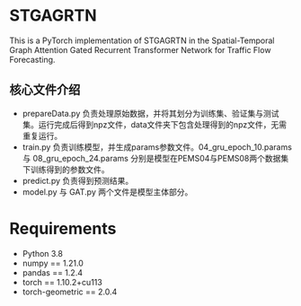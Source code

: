 # STGAGRTN
This is a PyTorch implementation of STGAGRTN in the Spatial-Temporal Graph Attention Gated Recurrent Transformer Network for Traffic Flow Forecasting.

## 核心文件介绍
* prepareData.py 负责处理原始数据，并将其划分为训练集、验证集与测试集。运行完成后得到npz文件，data文件夹下包含处理得到的npz文件，无需重复运行。
* train.py 负责训练模型，并生成params参数文件。04_gru_epoch_10.params 与 08_gru_epoch_24.params 分别是模型在PEMS04与PEMS08两个数据集下训练得到的参数文件。
* predict.py 负责得到预测结果。
* model.py 与 GAT.py 两个文件是模型主体部分。

# Requirements
* Python 3.8
* numpy == 1.21.0
* pandas == 1.2.4
* torch == 1.10.2+cu113
* torch-geometric == 2.0.4

